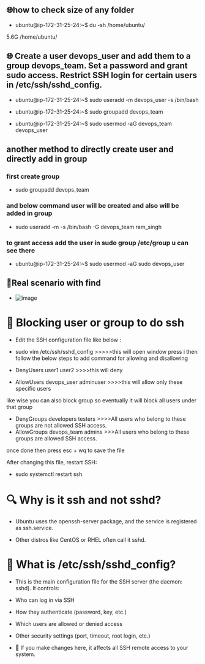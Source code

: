 ## 🌐how to check size of any folder 

- ubuntu@ip-172-31-25-24:~$ du -sh /home/ubuntu/

5.6G    /home/ubuntu/



## 🌐 Create a user devops_user and add them to a group devops_team. Set a password and grant sudo access. Restrict SSH login for certain users in /etc/ssh/sshd_config.


- ubuntu@ip-172-31-25-24:~$ sudo useradd -m devops_user -s /bin/bash

- ubuntu@ip-172-31-25-24:~$ sudo groupadd devops_team

- ubuntu@ip-172-31-25-24:~$ sudo usermod -aG devops_team devops_user


## another method to directly create user and directly add in group


### first create group 

- sudo groupadd devops_team

### and below command user will be created and also will be added in group 

- sudo useradd -m -s /bin/bash -G devops_team ram_singh

### to grant access add the user in sudo group /etc/group u can see there 

- ubuntu@ip-172-31-25-24:~$ sudo usermod -aG sudo devops_user




## 🚀Real scenario with find 
- ![image](https://github.com/user-attachments/assets/222f9028-907a-4f67-98a8-ef917f4d617b)



# 🚀 Blocking user or group to do ssh

- Edit the SSH configuration file like below :

- sudo vim /etc/ssh/sshd_config >>>>>this will open window press i then follow the below steps to add command for allowing and disallowing

- DenyUsers user1 user2   >>>>this will deny 

- AllowUsers devops_user adminuser  >>>>this will allow only these specific users

like wise you can also block group so eventually it will block all users under that group

- DenyGroups developers testers >>>>All users who belong to these groups are not allowed SSH access.
- AllowGroups devops_team admins >>>All users who belong to these groups are allowed SSH access.

once done then press esc + wq to save the file 
  
After changing this file, restart SSH:

- sudo systemctl restart ssh

# 🔍 Why is it ssh and not sshd?

- Ubuntu uses the openssh-server package, and the service is registered as ssh.service.

- Other distros like CentOS or RHEL often call it sshd.

# 🔐 What is /etc/ssh/sshd_config?

- This is the main configuration file for the SSH server (the daemon: sshd). It controls:

- Who can log in via SSH

- How they authenticate (password, key, etc.)

- Which users are allowed or denied access

- Other security settings (port, timeout, root login, etc.)

- 📌 If you make changes here, it affects all SSH remote access to your system.


















